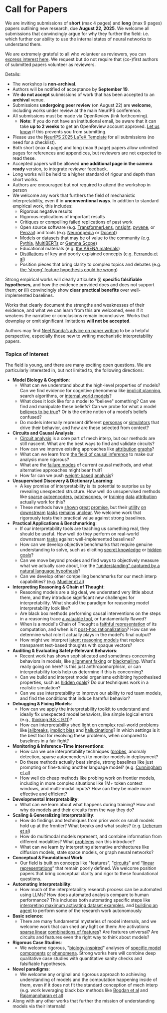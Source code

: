 # Call for Papers
We are inviting submissions of **short** (max 4 pages) and **long** (max 9 pages) papers outlining new research, due **August 22, 2025**. We welcome all submissions that convincingly argue for why they further the field: i.e. which further our ability to use the internal states of neural networks to understand them. 

We are extremely grateful to all who volunteer as reviewers, you can [express interest here](https://www.google.com/url?q=https://docs.google.com/forms/d/e/1FAIpQLSdiw1SJllzoTz_nqzDTzTOGb9DV3W_truQyh-WvYj_QGIi7Mg/viewform?usp%3Ddialog&sa=D&source=editors&ust=1754106135398872&usg=AOvVaw1m5pHBcpk_vTT8vY-KHSAv). We request but do not require that (co-)first authors of submitted papers volunteer as reviewers. 

Details: 
* The workshop is **non-archival**.
* Authors will be notified of acceptance by **September 19**.
* We **do not accept** submissions of work that has been accepted to an **archival** venue.
* Submissions **undergoing peer review** (on August 22) are **welcome**, including works under review at the main NeurIPS conference.
* All submissions must be made via OpenReview (link forthcoming).
  * **Note**: If you do not have an institutional email, be aware that it can take **up to 2 weeks** to get an OpenReview account approved. [Let us know](mailto:neurips2025@mechinterpworkshop.com) if this prevents you from submitting.
* Please use the [NeurIPS 2025 LaTeX Template](https://www.google.com/url?q=https://media.neurips.cc/Conferences/NeurIPS2025/Styles.zip&sa=D&source=editors&ust=1754106135400950&usg=AOvVaw0zUiiuLd3qo6M65HJrUodJ) for all submissions (no need for a checklist).
* Both short (max 4 page) and long (max 9 page) papers allow unlimited pages for references and appendices, but reviewers are not expected to read these.
* Accepted papers will be allowed **one additional page in the camera ready** version, to integrate reviewer feedback.
* Long works will be held to a higher standard of rigour and depth than short works.
* Authors are encouraged but not required to attend the workshop in person
* We welcome any work that furthers the field of mechanistic interpretability, even if in **unconventional ways**. In addition to standard empirical work, this includes:
  * Rigorous negative results
  * Rigorous replications of important results
  * Critiques or compelling failed replications of past work
  * Open source software (e.g. [TransformerLens](https://www.google.com/url?q=https://github.com/neelnanda-io/TransformerLens&sa=D&source=editors&ust=1754106135402764&usg=AOvVaw27-JrcOzXVOq-BxzjqtiuG), [nnsight](https://www.google.com/url?q=https://github.com/ndif-team/nnsight&sa=D&source=editors&ust=1754106135402919&usg=AOvVaw0boNjBeUrdiEFR4gprrpSq), [pyvene](https://www.google.com/url?q=https://github.com/stanfordnlp/pyvene/tree/main/pyvene/models/mlp&sa=D&source=editors&ust=1754106135403029&usg=AOvVaw1PrkC_MPMyktb6hF1FKCIM), or [Penzai](https://www.google.com/url?q=https://github.com/google-deepmind/penzai&sa=D&source=editors&ust=1754106135403143&usg=AOvVaw311UkhzDBxF9JLF21xKk29)) and tools (e.g. [Neuronpedia](https://www.google.com/url?q=http://neuronpedia.org&sa=D&source=editors&ust=1754106135403254&usg=AOvVaw03dOsMM_FixLvbegeHUkYu) or [Docent](https://www.google.com/url?q=https://transluce.org/introducing-docent&sa=D&source=editors&ust=1754106135403390&usg=AOvVaw3RJ7q3nz35SkMaM_B_RLDt))
  * Models or datasets that may be of value to the community (e.g. [Pythia](https://www.google.com/url?q=https://arxiv.org/abs/2304.01373&sa=D&source=editors&ust=1754106135403619&usg=AOvVaw2cNrROXDKYgvx9g_rHWX8s), [MultiBERTs](https://www.google.com/url?q=https://arxiv.org/abs/2106.16163&sa=D&source=editors&ust=1754106135403712&usg=AOvVaw2pfLWOZxFiUvs1x0gxnHDu) or [Gemma Scope](https://www.google.com/url?q=https://arxiv.org/abs/2408.05147&sa=D&source=editors&ust=1754106135403814&usg=AOvVaw3ru6oVkJ6lK8ZG0nMctIeb))
  * Educational materials (e.g. [the ARENA materials](https://www.google.com/url?q=https://arena3-chapter1-transformer-interp.streamlit.app/&sa=D&source=editors&ust=1754106135404019&usg=AOvVaw1WvlPmTykkblle-Me6oqBa))
  * [Distillations](https://www.google.com/url?q=https://distill.pub/2017/research-debt/&sa=D&source=editors&ust=1754106135404158&usg=AOvVaw0Sdk_Uwnh68WnUcIC2oTGv) of key and poorly explained concepts (e.g. [Ferrando et al](https://www.google.com/url?q=https://arxiv.org/abs/2405.00208&sa=D&source=editors&ust=1754106135404339&usg=AOvVaw1W-qTcWEHTckLSkR5gENKH))
  * Position pieces that bring clarity to complex topics and debates (e.g. [the ‘strong’ feature hypothesis could be wrong](https://www.google.com/url?q=https://www.alignmentforum.org/posts/tojtPCCRpKLSHBdpn/the-strong-feature-hypothesis-could-be-wrong&sa=D&source=editors&ust=1754106135404673&usg=AOvVaw1nILWI_vNO6tcNtF8XrNEg))

Strong empirical works will clearly articulate (i) **specific falsifiable hypotheses**, and how the evidence provided does and does not support them; **or** (ii) convincingly show **clear practical benefits** over well-implemented baselines. 

Works that clearly document the strengths and weaknesses of their evidence, and what we can learn from this are welcomed, even if it weakens the narrative or conclusions remain inconclusive. Works that downplay or omit significant limitations **will not be accepted**. 

Authors may find [Neel Nanda’s advice on paper writing](https://www.google.com/url?q=https://www.alignmentforum.org/posts/eJGptPbbFPZGLpjsp/highly-opinionated-advice-on-how-to-write-ml-papers&sa=D&source=editors&ust=1754106135406165&usg=AOvVaw30pQ_kythaiCHS47b02C4E) to be a helpful perspective, especially those new to writing mechanistic interpretability papers. 
### Topics of Interest
The field is young, and there are many exciting open questions. We are particularly interested in, but not limited to, the following directions: 
* **Model Biology & Cognition**:
  * What can we understand about the high-level properties of models? Can we find evidence for cognitive phenomena like [implicit planning](https://www.google.com/url?q=https://transformer-circuits.pub/2025/attribution-graphs/biology.html%23dives-poems&sa=D&source=editors&ust=1754106135407351&usg=AOvVaw166lkM8rM9DyCAiOVIrt5q), search algorithms, or [internal world models](https://www.google.com/url?q=https://arxiv.org/abs/2210.13382&sa=D&source=editors&ust=1754106135407519&usg=AOvVaw0X4YNIuNtCq0WN52t51oWN)?
  * What does it look like for a model to "believe" something? Can we find and manipulate these beliefs? Can we probe for what a model [believes to be true](https://www.google.com/url?q=https://arxiv.org/abs/2310.06824&sa=D&source=editors&ust=1754106135407874&usg=AOvVaw13VXjpkLwNLVoz38MAHJB_)? Or is the entire notion of a model’s beliefs confused?
  * Do models internally represent different [personas](https://www.google.com/url?q=https://arxiv.org/abs/2406.12094&sa=D&source=editors&ust=1754106135408183&usg=AOvVaw3mWEuGEu7l_N5_iZXTrRUJ) or [simulators](https://www.google.com/url?q=https://www.nature.com/articles/s41586-023-06647-8&sa=D&source=editors&ust=1754106135408308&usg=AOvVaw17h0Q6p1NeDVLPR1WTSUro) that drive their behavior, and how are these selected from context?
* **Circuits and Causal Analysis**:
  * [Circuit analysis](https://www.google.com/url?q=https://distill.pub/2020/circuits/zoom-in/&sa=D&source=editors&ust=1754106135408683&usg=AOvVaw19cFTkx5NI6-ibYKMYp3D4) is a core part of mech interp, but our methods are still nascent. What are the best ways to find and validate circuits?
  * How can we improve existing approaches like [attribution](https://www.google.com/url?q=https://arxiv.org/abs/2406.11944&sa=D&source=editors&ust=1754106135409124&usg=AOvVaw0dUmmf_S6Gd4twq8pHp5_j) [graphs](https://www.google.com/url?q=https://transformer-circuits.pub/2025/attribution-graphs/methods.html&sa=D&source=editors&ust=1754106135409246&usg=AOvVaw2es7kFZ9V-vxppPG4cGad2)?
  * What can we learn from [the field of causal inference](https://www.google.com/url?q=https://arxiv.org/abs/2407.04690&sa=D&source=editors&ust=1754106135409449&usg=AOvVaw2ZK7NQ8S0H7ofM5Y2dGCmq) to make our analysis more rigorous?
  * What are the [failure modes](https://www.google.com/url?q=https://arxiv.org/abs/2307.15771&sa=D&source=editors&ust=1754106135409744&usg=AOvVaw3T4T4Joa4rL9PphM2SmXx5) of current causal methods, and what alternative approaches might bear fruit?
  * How far can we push [weight-based](https://www.google.com/url?q=https://arxiv.org/abs/2301.05217&sa=D&source=editors&ust=1754106135410025&usg=AOvVaw1Lc2GUYI6UbN_IqJEYhsVm) [analysis](https://www.google.com/url?q=https://arxiv.org/abs/2410.08417&sa=D&source=editors&ust=1754106135410120&usg=AOvVaw2hLa7M1WGNiI5UFgbazMyW)?
* **Unsupervised Discovery & Dictionary Learning**:
  * A key promise of interpretability is its potential to surprise us by revealing unexpected structure. How well do unsupervised methods like [sparse](https://www.google.com/url?q=https://arxiv.org/abs/2103.15949&sa=D&source=editors&ust=1754106135410633&usg=AOvVaw1lhFRUQ4lZxDUjtvYNHtsb) [autoencoders](https://www.google.com/url?q=https://transformer-circuits.pub/2023/monosemantic-features&sa=D&source=editors&ust=1754106135410796&usg=AOvVaw35rJehlsB6BSiSuSa_G0Ci), [patch](https://www.google.com/url?q=https://arxiv.org/abs/2401.06102&sa=D&source=editors&ust=1754106135410901&usg=AOvVaw3vmckVldLdUlFvNmQMxBfW)[scopes](https://www.google.com/url?q=https://arxiv.org/abs/2403.10949v2&sa=D&source=editors&ust=1754106135410962&usg=AOvVaw20dlNQf94E9xZCUK32Jkvg), or [training](https://www.google.com/url?q=https://proceedings.mlr.press/v70/koh17a?ref%3Dhttps://githubhelp.com&sa=D&source=editors&ust=1754106135411079&usg=AOvVaw3HflosaxPydpYBbdNxuk4Q) [data](https://www.google.com/url?q=https://arxiv.org/abs/2308.03296&sa=D&source=editors&ust=1754106135411169&usg=AOvVaw36x3Y1WkwObhWv5cHgfSKQ) [attribution](https://www.google.com/url?q=https://arxiv.org/abs/2205.11482&sa=D&source=editors&ust=1754106135411276&usg=AOvVaw2rpp6YZKkWHcykFfLISq1N) actually work for this?
  * These methods have [shown](https://www.google.com/url?q=https://transformer-circuits.pub/2024/scaling-monosemanticity/index.html&sa=D&source=editors&ust=1754106135411500&usg=AOvVaw0-k9Ien1ytCkrfTRbhb0J-) [great](https://www.google.com/url?q=https://transformer-circuits.pub/2025/attribution-graphs/biology.html&sa=D&source=editors&ust=1754106135411625&usg=AOvVaw0whM2pc4CiGdksyk-0kA-L) [promise](https://www.google.com/url?q=https://arxiv.org/abs/2503.10965&sa=D&source=editors&ust=1754106135411718&usg=AOvVaw0y-LysC53XOMFdjVxflYqF), but their [utility](https://www.google.com/url?q=https://arxiv.org/abs/2502.16681&sa=D&source=editors&ust=1754106135411819&usg=AOvVaw3iT5MUbBAZyW3MRgyT63JD) [on](https://www.google.com/url?q=https://www.tilderesearch.com/blog/sieve&sa=D&source=editors&ust=1754106135411900&usg=AOvVaw1AEOJTEM6q0Kkq9C6SBNSG) [downstream](https://www.google.com/url?q=https://arxiv.org/abs/2501.17148&sa=D&source=editors&ust=1754106135411994&usg=AOvVaw13pHzz7Nkg9epSReo7J5rs) [tasks](https://www.google.com/url?q=https://transformer-circuits.pub/2024/features-as-classifiers/index.html&sa=D&source=editors&ust=1754106135412100&usg=AOvVaw0vE6pLtBfi3h0tQDpE1fzz) [remains](https://www.google.com/url?q=https://arxiv.org/abs/2502.04382&sa=D&source=editors&ust=1754106135412228&usg=AOvVaw13II043UyfbGWU3iwxE3I7) [unclear](https://www.google.com/url?q=https://www.alignmentforum.org/posts/4uXCAJNuPKtKBsi28/negative-results-for-saes-on-downstream-tasks&sa=D&source=editors&ust=1754106135412381&usg=AOvVaw3-CvAA9DyvlplQy84oK8Xq). We welcome work that rigorously tests their practical value against strong baselines.
* **Practical Applications & Benchmarking**:
  * If our interpretability tools are teaching us something real, they should be useful. How well do they perform on real-world downstream [tasks](https://www.google.com/url?q=https://www.lesswrong.com/posts/wGRnzCFcowRCrpX4Y/downstream-applications-as-validation-of-interpretability&sa=D&source=editors&ust=1754106135413110&usg=AOvVaw0XUjaakwgZl-4X--roPfhm) against well-implemented baselines?
  * How can we develop objective benchmarks that require genuine understanding to solve, such as eliciting [secret knowledge](https://www.google.com/url?q=https://arxiv.org/abs/2505.14352&sa=D&source=editors&ust=1754106135413476&usg=AOvVaw0brxjrRlLePvl2TmB1dlRb) or [hidden goals](https://www.google.com/url?q=https://arxiv.org/abs/2503.10965&sa=D&source=editors&ust=1754106135413726&usg=AOvVaw2cmTA4OLeVmpt39ZC5As94)?
  * Can we move beyond proxies and find ways to objectively measure what we actually care about, like the ["understanding" captured by a natural language hypothesis](https://www.google.com/url?q=https://arxiv.org/abs/2502.04382&sa=D&source=editors&ust=1754106135414082&usg=AOvVaw2DMau9BAXdwSj7KSPRlVWp)?
  * Can we develop other compelling benchmarks for our mech interp capabilities? (e.g. [Mueller et al](https://www.google.com/url?q=https://arxiv.org/abs/2504.13151&sa=D&source=editors&ust=1754106135414339&usg=AOvVaw3jB9TyP0iQosxThDWSZsCg))
* **Interpreting Reasoning & Chain of Thought**:
  * Reasoning models are a big deal, we understand very little about them, and they introduce significant new challenges for interpretability. What should the paradigm for reasoning model interpretability look like?
  * Are black box methods performing causal interventions on the steps in a reasoning trace [a valuable tool](https://www.google.com/url?q=https://arxiv.org/abs/2506.19143&sa=D&source=editors&ust=1754106135415228&usg=AOvVaw23qWi8BrZrFHc6eLIYgBV_), or fundamentally flawed?
  * When is a model's Chain of Thought a [faithful representation](https://www.google.com/url?q=https://arxiv.org/abs/2305.04388&sa=D&source=editors&ust=1754106135415614&usg=AOvVaw13ejdxcBRlPSvSzF-5UPGB) of its computation, and when is it [post-hoc rationalization](https://www.google.com/url?q=https://arxiv.org/abs/2503.08679&sa=D&source=editors&ust=1754106135415785&usg=AOvVaw2AbrRPw2NWrhNkV-FhOjHF)? How can we determine what role it actually plays in the model's final output?
  * How might we interpret [latent reasoning models](https://www.google.com/url?q=https://arxiv.org/abs/2412.06769&sa=D&source=editors&ust=1754106135416070&usg=AOvVaw22dLAVbLzlhuKUnZFo5_hJ) that replace transparent text-based thoughts with opaque vectors?
* **Auditing & Evaluating Safety-Relevant Behaviors**:
  * Recent work has shown sophisticated and sometimes concerning behaviors in models, like [alignment faking](https://www.google.com/url?q=https://arxiv.org/abs/2412.14093&sa=D&source=editors&ust=1754106135416644&usg=AOvVaw27OL2cg_edQI28ZzrFTCYt) or [blackmailing](https://www.google.com/url?q=https://www.anthropic.com/research/agentic-misalignment&sa=D&source=editors&ust=1754106135416779&usg=AOvVaw31NHcT1j72vq2r78W56ij6). What's really going on here? Is this just anthropomorphism, or can interpretability tools help us determine if this is concerning?
  * Can we build and interpret model organisms exhibiting hypothesised properties, such as [hidden goals](https://www.google.com/url?q=https://arxiv.org/abs/2503.10965&sa=D&source=editors&ust=1754106135417256&usg=AOvVaw1ptSWLT_24PnMcBEcZ863K)? Do our techniques work in a realistic simulation?
  * Can we use interpretability to improve our ability to red team models, and find the conditions that induce harmful behavior?
* **Debugging & Fixing Models**:
  * How can we apply the interpretability toolkit to understand and ideally fix unexpected model behaviors, like simple logical errors (e.g., [thinking 9.8 < 9.11](https://www.google.com/url?q=https://transluce.org/observability-interface&sa=D&source=editors&ust=1754106135418066&usg=AOvVaw2BpMjyKyLG3P1Jhs6QMrsg))?
  * How can interpretability shed light on complex real-world problems like [jailbreaks](https://www.google.com/url?q=https://transformer-circuits.pub/2025/attribution-graphs/biology.html%23dives-jailbreak&sa=D&source=editors&ust=1754106135418341&usg=AOvVaw0OMyy_54rpcZZclfitm7ci), [implicit bias](https://www.google.com/url?q=https://arxiv.org/abs/2506.10922&sa=D&source=editors&ust=1754106135418441&usg=AOvVaw2SjHCW8EHIinv5aTxtQdVK) and [hallucinations](https://www.google.com/url?q=https://arxiv.org/abs/2411.14257&sa=D&source=editors&ust=1754106135418551&usg=AOvVaw1lDau-n1SXifJR9r8KAS63)? In which settings is it the best tool for resolving these problems, when compared to baselines in a fair fight?
* **Monitoring & Inference-Time Interventions**:
  * How can we use interpretability techniques ([probes](https://www.google.com/url?q=https://arxiv.org/abs/2102.12452&sa=D&source=editors&ust=1754106135419147&usg=AOvVaw1J2sXAUgIwcCAMwYltGtgZ), anomaly detection, sparse autoencoders) to monitor models in deployment?
  * Do these methods actually beat simple, strong baselines like just prompting or fine-tuning another language model? (e.g. [Cunningham et al](https://www.google.com/url?q=https://alignment.anthropic.com/2025/cheap-monitors/&sa=D&source=editors&ust=1754106135419598&usg=AOvVaw2pkU-ifDTFHEehPSzrO8b6))
  * How well do cheap methods like probing work on frontier models, including in more complex situations like 1M+ token context windows, and multi-modal inputs? How can they be made more effective and efficient?
* **Developmental Interpretability**:
  * What can we learn about what happens during training? How and why do models and their circuits form the way they do?
* **Scaling & Generalizing Interpretability**:
  * How do findings and techniques from prior work on small models hold up at the frontier? What breaks and what scales? (e.g. [Lieberum et al](https://www.google.com/url?q=https://arxiv.org/abs/2307.09458&sa=D&source=editors&ust=1754106135420836&usg=AOvVaw1XcJqr5ptx5TCgB-yFYOP-))
  * How do multimodal models represent, and combine information from different modalities? What [problems](https://www.google.com/url?q=https://openreview.net/pdf?id%3DVUhRdZp8ke&sa=D&source=editors&ust=1754106135421129&usg=AOvVaw3Dn0rNmMh2KeLNDOWf7gFj) can this introduce?
  * What can we learn by interpreting alternative architectures like diffusion models, state space models, or graph neural networks?
* **Conceptual & Foundational Work**:
  * Our field is built on concepts like "features", "[circuits](https://www.google.com/url?q=https://distill.pub/2020/circuits/zoom-in/&sa=D&source=editors&ust=1754106135421794&usg=AOvVaw3-GQyr3zN1_gyrquEGsl44)" and “[linear representations](https://www.google.com/url?q=https://transformer-circuits.pub/2024/july-update/index.html%23linear-representations&sa=D&source=editors&ust=1754106135422044&usg=AOvVaw3PP9eFNc1zAFlg4qSEvh_D)” that remain poorly defined. We welcome position papers that bring conceptual clarity and rigor to these foundational questions.
* **Automating Interpretability**:
  * How much of the interpretability research process can be automated using LLMs? How does automated analysis compare to human performance? This includes both automating specific steps like [interpreting maximum activating dataset examples](https://www.google.com/url?q=https://openaipublic.blob.core.windows.net/neuron-explainer/paper/index.html&sa=D&source=editors&ust=1754106135422868&usg=AOvVaw1BZF4ybntP4hm07eIpyURW), and [building an agent](https://www.google.com/url?q=https://arxiv.org/abs/2404.14394&sa=D&source=editors&ust=1754106135422981&usg=AOvVaw3mrPPMCW7kk8s6pD9DTxv5) to perform some of the research work autonomously
* **Basic science**:
  * There are many fundamental mysteries of model internals, and we welcome work that can shed any light on them: Are activations [sparse linear](https://www.google.com/url?q=https://arxiv.org/abs/1601.03764&sa=D&source=editors&ust=1754106135423484&usg=AOvVaw0LRIXGFrW-H6jKknkucXvz) [combinations of features](https://www.google.com/url?q=https://transformer-circuits.pub/2022/toy_model/index.html&sa=D&source=editors&ust=1754106135423617&usg=AOvVaw3dzmDRsXLzPLEll4N7HB76)? Are features universal? Are circuits and features even the right way to think about models?
* **Rigorous Case Studies**:
  * We welcome rigorous, "[biology-inspired](https://www.google.com/url?q=https://distill.pub/2020/circuits/curve-circuits/&sa=D&source=editors&ust=1754106135424096&usg=AOvVaw3voBFC7lHS-D5tAtgY6pUL)" analyses of [specific model](https://www.google.com/url?q=https://arxiv.org/abs/2310.04625&sa=D&source=editors&ust=1754106135424220&usg=AOvVaw19IXbeGlzALvzJpNi_Mnau) [components](https://www.google.com/url?q=https://transformer-circuits.pub/2024/scaling-monosemanticity/index.html&sa=D&source=editors&ust=1754106135424335&usg=AOvVaw0GpvdqOFbKghkx_GqbrSed) [or](https://www.google.com/url?q=https://arxiv.org/abs/2305.01610&sa=D&source=editors&ust=1754106135424419&usg=AOvVaw2mfKVAqzqlvEVupWboUDWS) [phenomena](https://www.google.com/url?q=https://arxiv.org/abs/2306.09346&sa=D&source=editors&ust=1754106135424506&usg=AOvVaw3xyW70uncH7O_PJxZ0Tg0l). Strong works here will combine deep qualitative case studies with quantitative sanity checks and falsifiable hypotheses.
* **Novel paradigms**:
  * We welcome any original and rigorous approach to achieving understanding of models and the computation happening inside of them, even if it does not fit the standard conception of mech interp (e.g. work leveraging black box methods like [Bogdan et al](https://www.google.com/url?q=https://arxiv.org/abs/2506.19143&sa=D&source=editors&ust=1754106135425266&usg=AOvVaw3rF3z3ROK5dsFEesA4dypT) and [Rajamanoharan et al](https://www.google.com/url?q=https://www.alignmentforum.org/posts/wnzkjSmrgWZaBa2aC/self-preservation-or-instruction-ambiguity-examining-the&sa=D&source=editors&ust=1754106135425466&usg=AOvVaw0En7AFojA2sU0bP6lDAMgQ))
* Along with any other works that further the mission of understanding models via their internals!